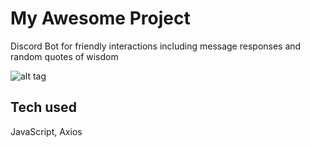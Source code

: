 # My Awesome Project

Discord Bot for friendly interactions including message responses and random quotes of wisdom

![alt tag](https://mediaproxy.tvtropes.org/width/1200/https://static.tvtropes.org/pmwiki/pub/images/c_norris.png)

## Tech used 

JavaScript, Axios




